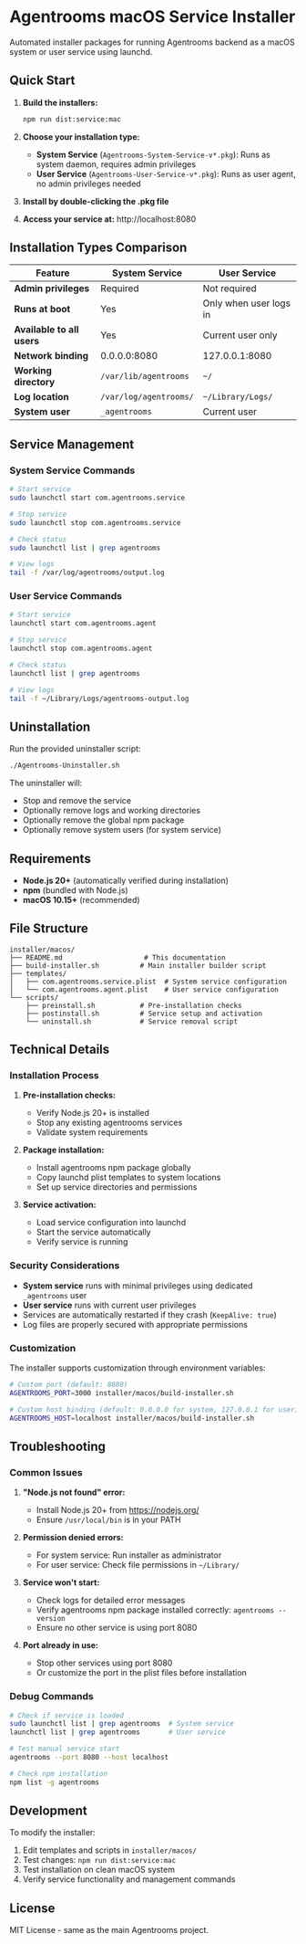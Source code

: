 # Agentrooms macOS Service Installer

Automated installer packages for running Agentrooms backend as a macOS system or user service using launchd.

## Quick Start

1. **Build the installers:**
   ```bash
   npm run dist:service:mac
   ```

2. **Choose your installation type:**
   - **System Service** (`Agentrooms-System-Service-v*.pkg`): Runs as system daemon, requires admin privileges
   - **User Service** (`Agentrooms-User-Service-v*.pkg`): Runs as user agent, no admin privileges needed

3. **Install by double-clicking the .pkg file**

4. **Access your service at:** http://localhost:8080

## Installation Types Comparison

| Feature | System Service | User Service |
|---------|----------------|--------------|
| **Admin privileges** | Required | Not required |
| **Runs at boot** | Yes | Only when user logs in |
| **Available to all users** | Yes | Current user only |
| **Network binding** | 0.0.0.0:8080 | 127.0.0.1:8080 |
| **Working directory** | `/var/lib/agentrooms` | `~/` |
| **Log location** | `/var/log/agentrooms/` | `~/Library/Logs/` |
| **System user** | `_agentrooms` | Current user |

## Service Management

### System Service Commands
```bash
# Start service
sudo launchctl start com.agentrooms.service

# Stop service
sudo launchctl stop com.agentrooms.service

# Check status
sudo launchctl list | grep agentrooms

# View logs
tail -f /var/log/agentrooms/output.log
```

### User Service Commands
```bash
# Start service
launchctl start com.agentrooms.agent

# Stop service
launchctl stop com.agentrooms.agent

# Check status
launchctl list | grep agentrooms

# View logs
tail -f ~/Library/Logs/agentrooms-output.log
```

## Uninstallation

Run the provided uninstaller script:
```bash
./Agentrooms-Uninstaller.sh
```

The uninstaller will:
- Stop and remove the service
- Optionally remove logs and working directories
- Optionally remove the global npm package
- Optionally remove system users (for system service)

## Requirements

- **Node.js 20+** (automatically verified during installation)
- **npm** (bundled with Node.js)
- **macOS 10.15+** (recommended)

## File Structure

```
installer/macos/
├── README.md                    # This documentation
├── build-installer.sh          # Main installer builder script
├── templates/
│   ├── com.agentrooms.service.plist  # System service configuration
│   └── com.agentrooms.agent.plist    # User service configuration
└── scripts/
    ├── preinstall.sh           # Pre-installation checks
    ├── postinstall.sh          # Service setup and activation
    └── uninstall.sh            # Service removal script
```

## Technical Details

### Installation Process

1. **Pre-installation checks:**
   - Verify Node.js 20+ is installed
   - Stop any existing agentrooms services
   - Validate system requirements

2. **Package installation:**
   - Install agentrooms npm package globally
   - Copy launchd plist templates to system locations
   - Set up service directories and permissions

3. **Service activation:**
   - Load service configuration into launchd
   - Start the service automatically
   - Verify service is running

### Security Considerations

- **System service** runs with minimal privileges using dedicated `_agentrooms` user
- **User service** runs with current user privileges
- Services are automatically restarted if they crash (`KeepAlive: true`)
- Log files are properly secured with appropriate permissions

### Customization

The installer supports customization through environment variables:

```bash
# Custom port (default: 8080)
AGENTROOMS_PORT=3000 installer/macos/build-installer.sh

# Custom host binding (default: 0.0.0.0 for system, 127.0.0.1 for user)
AGENTROOMS_HOST=localhost installer/macos/build-installer.sh
```

## Troubleshooting

### Common Issues

1. **"Node.js not found" error:**
   - Install Node.js 20+ from https://nodejs.org/
   - Ensure `/usr/local/bin` is in your PATH

2. **Permission denied errors:**
   - For system service: Run installer as administrator
   - For user service: Check file permissions in `~/Library/`

3. **Service won't start:**
   - Check logs for detailed error messages
   - Verify agentrooms npm package installed correctly: `agentrooms --version`
   - Ensure no other service is using port 8080

4. **Port already in use:**
   - Stop other services using port 8080
   - Or customize the port in the plist files before installation

### Debug Commands

```bash
# Check if service is loaded
sudo launchctl list | grep agentrooms  # System service
launchctl list | grep agentrooms       # User service

# Test manual service start
agentrooms --port 8080 --host localhost

# Check npm installation
npm list -g agentrooms
```

## Development

To modify the installer:

1. Edit templates and scripts in `installer/macos/`
2. Test changes: `npm run dist:service:mac`
3. Test installation on clean macOS system
4. Verify service functionality and management commands

## License

MIT License - same as the main Agentrooms project.